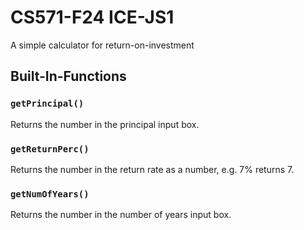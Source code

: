 # CS571-F24 ICE-JS1
A simple calculator for return-on-investment

## Built-In-Functions

### `getPrincipal()`
Returns the number in the principal input box.

### `getReturnPerc()`
Returns the number in the return rate as a number, e.g. 7% returns 7.

### `getNumOfYears()`
Returns the number in the number of years input box.
